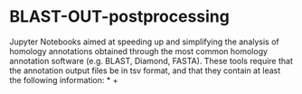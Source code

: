 # BLAST-OUT-postprocessing
Jupyter Notebooks aimed at speeding up and simplifying the analysis of homology annotations obtained through the most common homology annotation software (e.g. BLAST, Diamond, FASTA). These tools require that the annotation output files be in tsv format, and that they contain at least the following information:
*
+

